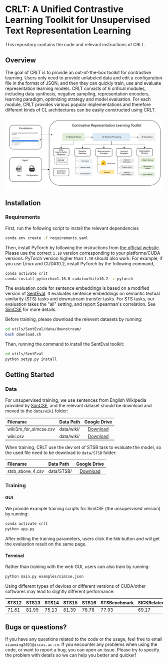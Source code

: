 
# CRLT: A Unified Contrastive Learning Toolkit for Unsupervised Text Representation Learning
This repository contains the code and relevant instructions of CRLT.

## Overview
The goal of CRLT is to provide an out-of-the-box toolkit for contrastive learning. Users only need to provide unlabeled data and edit a configuration file in the format of JSON, and then they can quickly train, use and evaluate representation learning models. CRLT consists of 6 critical modules, including data synthesis, negative sampling, representation encoders, learning paradigm, optimizing strategy and model evaluation. For each module, CRLT provides various popular implementations and therefore different kinds of CL architectures can be easily constructed using CRLT. 

![framework](./materials/flow.jpg)


## Installation

### Requirements

First, run the following script to install the relevant dependencies

```bash
conda env create -f requirements.yaml
```

Then, install PyTorch by following the instructions from [the official website](https://pytorch.org). Please use the correct `1.10` version corresponding to your platforms/CUDA versions. PyTorch version higher than `1.10` should also work. For example, if you use Linux and CUDA10.2, install PyTorch by the following command,

```bash
conda activate crlt
conda install pytorch==1.10.0 cudatoolkit=10.2 -c pytorch
```


The evaluation code for sentence embeddings is based on a modified version of [SentEval](https://github.com/facebookresearch/SentEval). It evaluates sentence embeddings on semantic textual similarity (STS) tasks and downstream transfer tasks. For STS tasks, our evaluation takes the "all" setting, and report Spearman's correlation. See [SimCSE](https://arxiv.org/pdf/2104.08821.pdf) for more details.

Before training, please download the relevent datasets by running:
```bash
cd utils/SentEval/data/downstream/
bash download.sh
```
Then, running the command to install the SentEval toolkit:
```bash
cd utils/SentEval
python setyp.py install
```

## Getting Started

### Data

For unsupervised training, we use sentences from English Wikipedia provided by [SimCSE](https://arxiv.org/pdf/2104.08821.pdf), and the relevant dataset should be download and moved to the `data/wiki` folder:

|Filename | Data Path | Google Drive |
|:--------|:----------|:-----------:|
| wiki1m_for_simcse.csv | data/wiki/ | [Download](https://drive.google.com/file/d/1Wqtlczfs_6uUeVzrfO7vHQmGcJcytJ7z/view?usp=sharing) |
| wiki.csv | data/wiki/ | [Download](https://drive.google.com/file/d/1y_nS6lj32Asxb-aWKVuYWFQNC08eQJV5/view?usp=sharing) |

When training, CRLT use the dev set of STSB task to evaluate the model, so the used file need to be download to `data/STSB` folder:

|Filename | Data Path | Google Drive |
|:--------|:----------|:-----------:|
| stsb_above_4.csv | data/STSB/ | [Download](https://drive.google.com/file/d/1xD6Qys2AEohTNexJe9cvKBE8xoW9jg25/view?usp=sharing) |


### Training

#### GUI
We provide example training scripts for SimCSE (the unsupervised version) by running:
```bash
conda activate crlt
python app.py
```
After editing the training parameters, users click the `RUN` button and will get the evaluation result on the same page.

#### Terminal
Rather than training with the web GUI, users can also train by running:
```bash
python main.py examples/simcse.json
```
Using different types of devices or different versions of CUDA/other softwares may lead to slightly different performance:

| STS12 | STS13 | STS14 | STS15 | STS16 | STSBenchmark | SICKRelatedness |  Avg. |
|:------|:------|:------|:------|:------|:-------------|:----------------|:-----:|
| 71.61 | 81.99 | 75.13 | 81.39 | 78.78 |    77.93     |      69.17      | 76.57 |

## Bugs or questions?

If you have any questions related to the code or the usage, feel free to email `xiaoming2021@iscas.ac.cn`. If you encounter any problems when using the code, or want to report a bug, you can open an issue. Please try to specify the problem with details so we can help you better and quicker!


